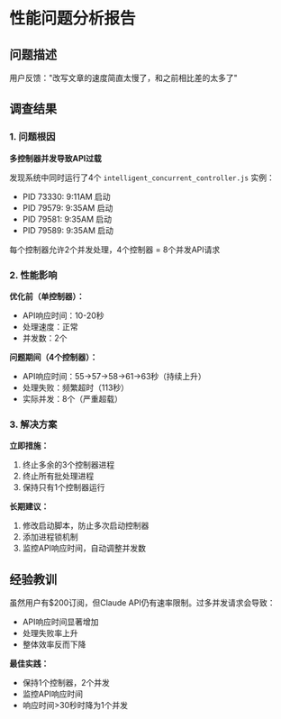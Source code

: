 # 性能问题分析报告

## 问题描述
用户反馈："改写文章的速度简直太慢了，和之前相比差的太多了"

## 调查结果

### 1. 问题根因
**多控制器并发导致API过载**

发现系统中同时运行了4个 `intelligent_concurrent_controller.js` 实例：
- PID 73330: 9:11AM 启动
- PID 79579: 9:35AM 启动
- PID 79581: 9:35AM 启动
- PID 79589: 9:35AM 启动

每个控制器允许2个并发处理，4个控制器 = 8个并发API请求

### 2. 性能影响

**优化前（单控制器）：**
- API响应时间：10-20秒
- 处理速度：正常
- 并发数：2个

**问题期间（4个控制器）：**
- API响应时间：55→57→58→61→63秒（持续上升）
- 处理失败：频繁超时（113秒）
- 实际并发：8个（严重超载）

### 3. 解决方案

**立即措施：**
1. 终止多余的3个控制器进程
2. 终止所有批处理进程
3. 保持只有1个控制器运行

**长期建议：**
1. 修改启动脚本，防止多次启动控制器
2. 添加进程锁机制
3. 监控API响应时间，自动调整并发数

## 经验教训

虽然用户有$200订阅，但Claude API仍有速率限制。过多并发请求会导致：
- API响应时间显著增加
- 处理失败率上升
- 整体效率反而下降

**最佳实践：**
- 保持1个控制器，2个并发
- 监控API响应时间
- 响应时间>30秒时降为1个并发